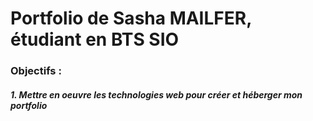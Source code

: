 # Portfolio de Sasha MAILFER, étudiant en BTS SIO
### Objectifs :
##### 1. Mettre en oeuvre les technologies web pour créer et héberger mon portfolio
